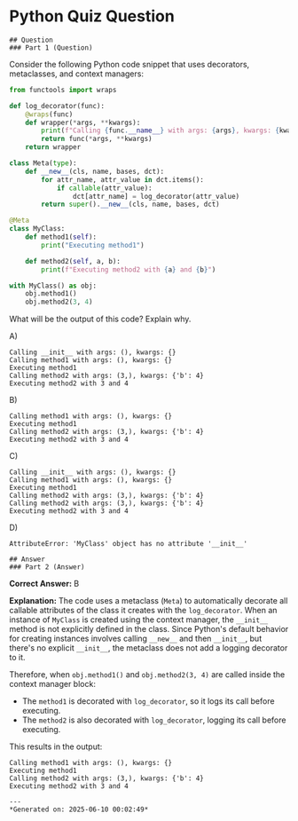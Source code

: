 # Python Quiz Question
    
    ## Question
    ### Part 1 (Question)

Consider the following Python code snippet that uses decorators, metaclasses, and context managers:

```python
from functools import wraps

def log_decorator(func):
    @wraps(func)
    def wrapper(*args, **kwargs):
        print(f"Calling {func.__name__} with args: {args}, kwargs: {kwargs}")
        return func(*args, **kwargs)
    return wrapper

class Meta(type):
    def __new__(cls, name, bases, dct):
        for attr_name, attr_value in dct.items():
            if callable(attr_value):
                dct[attr_name] = log_decorator(attr_value)
        return super().__new__(cls, name, bases, dct)

@Meta
class MyClass:
    def method1(self):
        print("Executing method1")

    def method2(self, a, b):
        print(f"Executing method2 with {a} and {b}")

with MyClass() as obj:
    obj.method1()
    obj.method2(3, 4)
```

What will be the output of this code? Explain why.

A) 
```
Calling __init__ with args: (), kwargs: {}
Calling method1 with args: (), kwargs: {}
Executing method1
Calling method2 with args: (3,), kwargs: {'b': 4}
Executing method2 with 3 and 4
```

B) 
```
Calling method1 with args: (), kwargs: {}
Executing method1
Calling method2 with args: (3,), kwargs: {'b': 4}
Executing method2 with 3 and 4
```

C) 
```
Calling __init__ with args: (), kwargs: {}
Calling method1 with args: (), kwargs: {}
Executing method1
Calling method2 with args: (3,), kwargs: {'b': 4}
Calling method2 with args: (3,), kwargs: {'b': 4}
Executing method2 with 3 and 4
```

D) 
```
AttributeError: 'MyClass' object has no attribute '__init__'
```
    
    ## Answer
    ### Part 2 (Answer)

**Correct Answer:** B

**Explanation:** The code uses a metaclass (`Meta`) to automatically decorate all callable attributes of the class it creates with the `log_decorator`. When an instance of `MyClass` is created using the context manager, the `__init__` method is not explicitly defined in the class. Since Python's default behavior for creating instances involves calling `__new__` and then `__init__`, but there's no explicit `__init__`, the metaclass does not add a logging decorator to it.

Therefore, when `obj.method1()` and `obj.method2(3, 4)` are called inside the context manager block:
- The `method1` is decorated with `log_decorator`, so it logs its call before executing.
- The `method2` is also decorated with `log_decorator`, logging its call before executing.

This results in the output:

```
Calling method1 with args: (), kwargs: {}
Executing method1
Calling method2 with args: (3,), kwargs: {'b': 4}
Executing method2 with 3 and 4
```
    
    ---
    *Generated on: 2025-06-10 00:02:49*
    